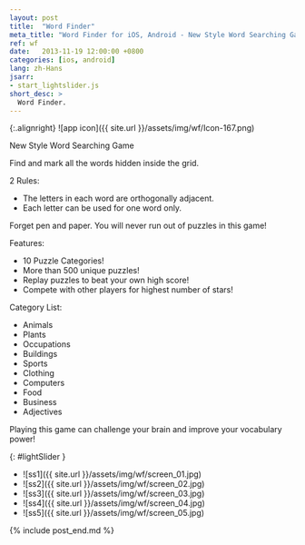 ```yaml
---
layout: post
title:  "Word Finder"
meta_title: "Word Finder for iOS, Android - New Style Word Searching Game"
ref: wf
date:   2013-11-19 12:00:00 +0800
categories: [ios, android]
lang: zh-Hans
jsarr:
- start_lightslider.js
short_desc: >
  Word Finder.
---
```


{:.alignright}
![app icon]({{ site.url }}/assets/img/wf/Icon-167.png)

New Style Word Searching Game

Find and mark all the words hidden inside the grid. 

2 Rules:
- The letters in each word are orthogonally adjacent.
- Each letter can be used for one word only.

Forget pen and paper. You will never run out of puzzles in this game!

Features:
- 10 Puzzle Categories!
- More than 500 unique puzzles!
- Replay puzzles to beat your own high score!
- Compete with other players for highest number of stars!

Category List:
- Animals
- Plants
- Occupations
- Buildings
- Sports
- Clothing
- Computers
- Food
- Business
- Adjectives

Playing this game can challenge your brain and improve your vocabulary power!


{: #lightSlider }
*   ![ss1]({{ site.url }}/assets/img/wf/screen_01.jpg)
*   ![ss2]({{ site.url }}/assets/img/wf/screen_02.jpg)
*   ![ss3]({{ site.url }}/assets/img/wf/screen_03.jpg)
*   ![ss4]({{ site.url }}/assets/img/wf/screen_04.jpg)
*   ![ss5]({{ site.url }}/assets/img/wf/screen_05.jpg)

{% include post_end.md %}


